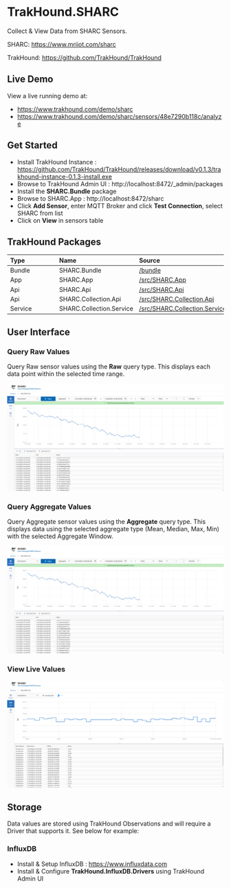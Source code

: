 # TrakHound.SHARC
Collect & View Data from SHARC Sensors. 

SHARC: https://www.mriiot.com/sharc

TrakHound: https://github.com/TrakHound/TrakHound

## Live Demo
View a live running demo at:
- https://www.trakhound.com/demo/sharc
- https://www.trakhound.com/demo/sharc/sensors/48e7290b118c/analyze

## Get Started
- Install TrakHound Instance : https://github.com/TrakHound/TrakHound/releases/download/v0.1.3/trakhound-instance-0.1.3-install.exe
- Browse to TrakHound Admin UI : http://localhost:8472/_admin/packages
- Install the **SHARC.Bundle** package
- Browse to SHARC.App : http://localhost:8472/sharc
- Click **Add Sensor**, enter MQTT Broker and click **Test Connection**, select SHARC from list
- Click on **View** in sensors table

## TrakHound Packages
<table>
    <thead>
        <tr>
            <th style="text-align: left;min-width: 100px;">Type</th>
            <th style="text-align: left;min-width: 100px;">Name</th>
            <th style="text-align: left;">Source</th>
        </tr>
    </thead>
    <tbody>
        <tr>
            <td>Bundle</td>
            <td>SHARC.Bundle</td>
            <td><a href="https://github.com/TrakHound/TrakHound.SHARC/tree/main/bundle">/bundle</a></td>
        </tr> 
        <tr>
            <td>App</td>
            <td>SHARC.App</td>
            <td><a href="https://github.com/TrakHound/TrakHound.SHARC/tree/main/src/SHARC.App">/src/SHARC.App</a></td>
        </tr>        
        <tr>
            <td>Api</td>
            <td>SHARC.Api</td>
            <td><a href="https://github.com/TrakHound/TrakHound.SHARC/tree/main/src/SHARC.Api">/src/SHARC.Api</a></td>
        </tr>
        <tr>
            <td>Api</td>
            <td>SHARC.Collection.Api</td>
            <td><a href="https://github.com/TrakHound/TrakHound.SHARC/tree/main/src/SHARC.Collection.Api">/src/SHARC.Collection.Api</a></td>
        </tr>
        <tr>
            <td>Service</td>
            <td>SHARC.Collection.Service</td>
            <td><a href="https://github.com/TrakHound/TrakHound.SHARC/tree/main/src/SHARC.Collection.Service">/src/SHARC.Collection.Service</a></td>
        </tr>  
    </tbody>
</table>

## User Interface
### Query Raw Values
Query Raw sensor values using the **Raw** query type. This displays each data point within the selected time range.

![IMAGE](https://raw.githubusercontent.com/TrakHound/TrakHound.SHARC/refs/heads/main/img/Screenshot%202024-11-21%20140921.png)

### Query Aggregate Values
Query Aggregate sensor values using the **Aggregate** query type. This displays data using the selected aggregate type (Mean, Median, Max, Min) with the selected Aggregate Window.

![IMAGE](https://raw.githubusercontent.com/TrakHound/TrakHound.SHARC/refs/heads/main/img/Screenshot%202024-11-21%20140921.png)

### View Live Values
![IMAGE](https://raw.githubusercontent.com/TrakHound/TrakHound.SHARC/refs/heads/main/img/Screenshot%202024-11-21%20141102.png)

## Storage
Data values are stored using TrakHound Observations and will require a Driver that supports it. See below for example:

### InfluxDB
- Install & Setup InfluxDB : https://www.influxdata.com
- Install & Configure **TrakHound.InfluxDB.Drivers** using TrakHound Admin UI

